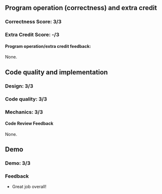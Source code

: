 ## Program operation (correctness) and extra credit

### Correctness Score: 3/3

### Extra Credit Score: -/3

#### Program operation/extra credit feedback:

None.

## Code quality and implementation

### Design: 3/3

### Code quality: 3/3

### Mechanics: 3/3

#### Code Review Feedback

None.

## Demo

### Demo: 3/3

### Feedback

- Great job overall!

